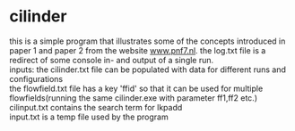 # cilinder
this is a simple program that illustrates some of the concepts introduced in paper 1 and paper 2 from the website www.pnf7.nl.
the log.txt file is a redirect of some console in- and output of a single run.\
inputs:
the cilinder.txt file can be populated with data for different runs and configurations\
the flowfield.txt file has a key 'ffid' so that it can be used for multiple flowfields(running the same cilinder.exe with parameter ff1,ff2 etc.)\
cilinput.txt contains the search term for lkpadd\
input.txt is a temp file used by the program
